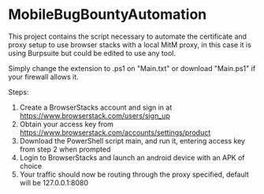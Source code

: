 # MobileBugBountyAutomation
This project contains the script necessary to automate the certificate and proxy setup to use browser stacks with a local MitM proxy, in this case it is using Burpsuite but could be edited to use any tool.

Simply change the extension to .ps1 on "Main.txt" or download "Main.ps1" if your firewall allows it.

Steps:
1. Create a BrowserStacks account and sign in at https://www.browserstack.com/users/sign_up
2. Obtain your access key from https://www.browserstack.com/accounts/settings/product
3. Download the PowerShell script main, and run it, entering access key from step 2 when prompted
4. Login to BrowserStacks and launch an android device with an APK of choice
5. Your traffic should now be routing through the proxy specified, default will be 127.0.0.1:8080
